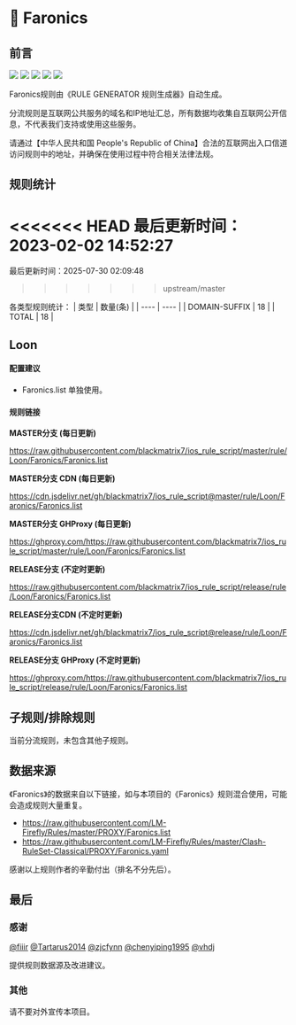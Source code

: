 # 🧸 Faronics

## 前言

![](https://shields.io/badge/-移除重复规则-ff69b4) ![](https://shields.io/badge/-DOMAIN与DOMAIN--SUFFIX合并-green) ![](https://shields.io/badge/-DOMAIN--SUFFIX间合并-critical) ![](https://shields.io/badge/-DOMAIN--SUFFIX与DOMAIN--KEYWORD合并-blue) ![](https://shields.io/badge/-IP--CIDR(6)合并-blueviolet) 

Faronics规则由《RULE GENERATOR 规则生成器》自动生成。

分流规则是互联网公共服务的域名和IP地址汇总，所有数据均收集自互联网公开信息，不代表我们支持或使用这些服务。

请通过【中华人民共和国 People's Republic of China】合法的互联网出入口信道访问规则中的地址，并确保在使用过程中符合相关法律法规。

## 规则统计

<<<<<<< HEAD
最后更新时间：2023-02-02 14:52:27
=======
最后更新时间：2025-07-30 02:09:48
>>>>>>> upstream/master

各类型规则统计：
| 类型 | 数量(条)  | 
| ---- | ----  |
| DOMAIN-SUFFIX | 18  | 
| TOTAL | 18  | 


## Loon 

#### 配置建议
- Faronics.list 单独使用。

#### 规则链接
**MASTER分支 (每日更新)**

https://raw.githubusercontent.com/blackmatrix7/ios_rule_script/master/rule/Loon/Faronics/Faronics.list

**MASTER分支 CDN (每日更新)**

https://cdn.jsdelivr.net/gh/blackmatrix7/ios_rule_script@master/rule/Loon/Faronics/Faronics.list

**MASTER分支 GHProxy (每日更新)**

https://ghproxy.com/https://raw.githubusercontent.com/blackmatrix7/ios_rule_script/master/rule/Loon/Faronics/Faronics.list

**RELEASE分支 (不定时更新)**

https://raw.githubusercontent.com/blackmatrix7/ios_rule_script/release/rule/Loon/Faronics/Faronics.list

**RELEASE分支CDN (不定时更新)**

https://cdn.jsdelivr.net/gh/blackmatrix7/ios_rule_script@release/rule/Loon/Faronics/Faronics.list

**RELEASE分支 GHProxy (不定时更新)**

https://ghproxy.com/https://raw.githubusercontent.com/blackmatrix7/ios_rule_script/release/rule/Loon/Faronics/Faronics.list

## 子规则/排除规则


当前分流规则，未包含其他子规则。

## 数据来源

《Faronics》的数据来自以下链接，如与本项目的《Faronics》规则混合使用，可能会造成规则大量重复。

- https://raw.githubusercontent.com/LM-Firefly/Rules/master/PROXY/Faronics.list
- https://raw.githubusercontent.com/LM-Firefly/Rules/master/Clash-RuleSet-Classical/PROXY/Faronics.yaml


感谢以上规则作者的辛勤付出（排名不分先后）。

## 最后

### 感谢

[@fiiir](https://github.com/fiiir) [@Tartarus2014](https://github.com/Tartarus2014) [@zjcfynn](https://github.com/zjcfynn) [@chenyiping1995](https://github.com/chenyiping1995) [@vhdj](https://github.com/vhdj)

提供规则数据源及改进建议。

### 其他

请不要对外宣传本项目。